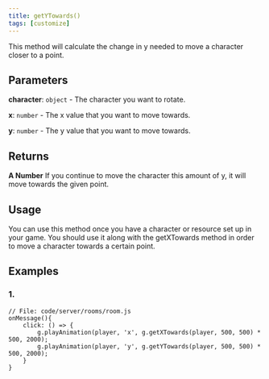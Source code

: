 ```yaml
---
title: getYTowards()
tags: [customize]
---
```

This method will calculate the change in y needed to move a character closer to a point.
## Parameters
**character**: `object` - The character you want to rotate. 

**x**: `number` - The x value that you want to move towards. 

**y**: `number` - The y value that you want to move towards. 
## Returns
**A Number** If you continue to move the character this amount of y, it will move towards the given point. 
## Usage
You can use this method once you have a character or resource set up in your game. You should use it along with the getXTowards method in order to move a character towards a certain point. 
## Examples
### 1.
```
// File: code/server/rooms/room.js
onMessage(){
	click: () => {
		g.playAnimation(player, 'x', g.getXTowards(player, 500, 500) * 500, 2000);
		g.playAnimation(player, 'y', g.getYTowards(player, 500, 500) * 500, 2000);
	}
}
```


